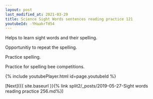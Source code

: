 ```yaml
---
layout: post
last_modified_at: 2021-03-29
title: Science Sight Words sentences reading practice 121
youtubeId: -YHaakrTd54
---
```

 
 
Helps to learn sight words and their spelling.

Opportunitiy to repeat the spelling. 

Practice spelling. 
 
Practice for spelling bee competitions. 
 
{% include youtubePlayer.html id=page.youtubeId %}
 
 

[Next]({{ site.baseurl }}{% link  split2/_posts/2019-05-27-Sight words reading practice 256.md%})
 
